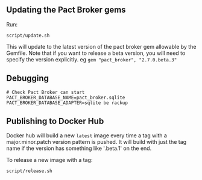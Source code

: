 ## Updating the Pact Broker gems

Run:

    script/update.sh

This will update to the latest version of the pact broker gem allowable by the Gemfile. Note that if you want to release a beta version, you will need to specify the version explicitly. eg `gem "pact_broker", "2.7.0.beta.3"`

## Debugging

    # Check Pact Broker can start
    PACT_BROKER_DATABASE_NAME=pact_broker.sqlite PACT_BROKER_DATABASE_ADAPTER=sqlite be rackup

## Publishing to Docker Hub

Docker hub will build a new `latest` image every time a tag with a major.minor.patch version pattern is pushed. It will build with just the tag name if the version has something like '.beta.1' on the end.

To release a new image with a tag:

    script/release.sh

